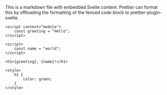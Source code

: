 This is a markdown file with embedded Svelte content. Prettier can format this
by offloading the formatting of the fenced code block to prettier-plugin-svelte.

```svelte
<script context="module">
    const greeting = "Hello";
</script>

<script>
    const name = "world";
</script>

<h1>{greeting}, {name}!</h1>

<style>
    h1 {
        color: green;
    }
</style>

```
